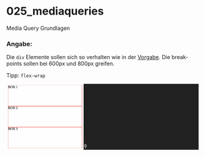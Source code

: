025_mediaqueries
========
Media Query Grundlagen

### Angabe:

Die `div` Elemente sollen sich so verhalten wie in der [Vorgabe](vorgabe.gif). Die break-points sollen bei 600px und 800px greifen.

Tipp: `flex-wrap`

![Vorgabe](vorgabe.gif)